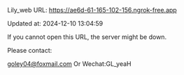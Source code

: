 Lily_web URL: https://ae6d-61-165-102-156.ngrok-free.app

Updated at: 2024-12-10 13:04:59

If you cannot open this URL, the server might be down.

Please contact: 

goley04@foxmail.com Or Wechat:GL_yeaH